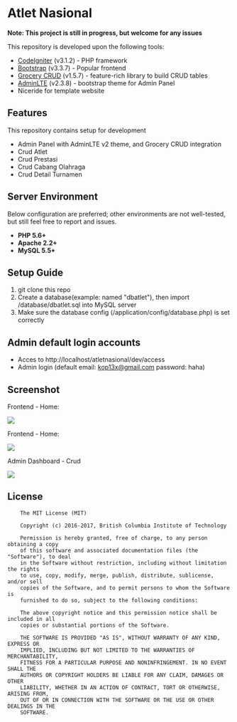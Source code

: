 # Atlet Nasional

**Note: This project is still in progress, but welcome for any issues**

This repository is developed upon the following tools:

- [CodeIgniter](http://www.codeigniter.com/) (v3.1.2) - PHP framework
- [Bootstrap](http://getbootstrap.com/) (v3.3.7) - Popular frontend
- [Grocery CRUD](http://www.grocerycrud.com/) (v1.5.7) - feature-rich library to build CRUD tables
- [AdminLTE](https://github.com/almasaeed2010/AdminLTE) (v2.3.8) - bootstrap theme for Admin Panel
- Niceride for template website

## Features

This repository contains setup for development
- Admin Panel with AdminLTE v2 theme, and Grocery CRUD integration
- Crud Atlet
- Crud Prestasi
- Crud Cabang Olahraga
- Crud Detail Turnamen

## Server Environment

Below configuration are preferred; other environments are not well-tested, but still feel free to report and issues.

- **PHP 5.6+**
- **Apache 2.2+**
- **MySQL 5.5+**

## Setup Guide

1. git clone this repo
2. Create a database(example: named "dbatlet"), then import /database/dbatlet.sql into MySQL server
3. Make sure the database config (/application/config/database.php) is set correctly


## Admin default login accounts

- Acces to http://localhost/atletnasional/dev/access
- Admin login (default email: kop13x@gmail.com password: haha)


## Screenshot

Frontend - Home:

![](screenshot/home.png)

Frontend - Home:

![](screenshot/home1.png)

Admin Dashboard - Crud

![](screenshot/admin_dashboard.png)

## License

        The MIT License (MIT)

        Copyright (c) 2016-2017, British Columbia Institute of Technology

        Permission is hereby granted, free of charge, to any person obtaining a copy
        of this software and associated documentation files (the "Software"), to deal
        in the Software without restriction, including without limitation the rights
        to use, copy, modify, merge, publish, distribute, sublicense, and/or sell
        copies of the Software, and to permit persons to whom the Software is
        furnished to do so, subject to the following conditions:

        The above copyright notice and this permission notice shall be included in all
        copies or substantial portions of the Software.

        THE SOFTWARE IS PROVIDED "AS IS", WITHOUT WARRANTY OF ANY KIND, EXPRESS OR
        IMPLIED, INCLUDING BUT NOT LIMITED TO THE WARRANTIES OF MERCHANTABILITY,
        FITNESS FOR A PARTICULAR PURPOSE AND NONINFRINGEMENT. IN NO EVENT SHALL THE
        AUTHORS OR COPYRIGHT HOLDERS BE LIABLE FOR ANY CLAIM, DAMAGES OR OTHER
        LIABILITY, WHETHER IN AN ACTION OF CONTRACT, TORT OR OTHERWISE, ARISING FROM,
        OUT OF OR IN CONNECTION WITH THE SOFTWARE OR THE USE OR OTHER DEALINGS IN THE
        SOFTWARE.
